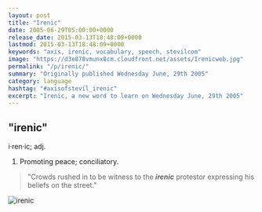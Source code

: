 ```yaml
---
layout: post
title: "Irenic"
date: 2005-06-29T05:00:00+0000
release_date: 2015-03-13T18:48:09+0000
lastmod: 2015-03-13T18:48:09+0000
keywords: "axis, irenic, vocabulary, speech, stevilcom"
image: "https://d3e878vmunx8cm.cloudfront.net/assets/Irenicweb.jpg"
permalink: "/p/irenic/"
summary: "Originally published Wednesday June, 29th 2005"
category: language
hashtag: "#axisofstevil_irenic"
excerpt: "Irenic, a new word to learn on Wednesday June, 29th 2005"
---
```


[id_1]: https://d3e878vmunx8cm.cloudfront.net/assets/Irenicweb.jpg "irenic"

## "irenic" ##

i·ren·ic; adj.

1. Promoting peace; conciliatory.
 
> "Crowds rushed in to be witness to the ***irenic*** protestor expressing his beliefs on the street."

![irenic][id_1]
